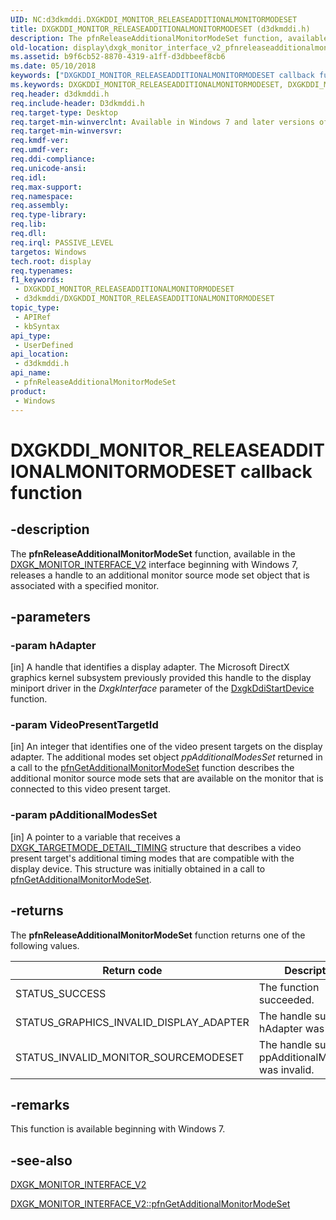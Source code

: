 ```yaml
---
UID: NC:d3dkmddi.DXGKDDI_MONITOR_RELEASEADDITIONALMONITORMODESET
title: DXGKDDI_MONITOR_RELEASEADDITIONALMONITORMODESET (d3dkmddi.h)
description: The pfnReleaseAdditionalMonitorModeSet function, available in the DXGK_MONITOR_INTERFACE_V2 interface beginning with Windows 7, releases a handle to an additional monitor source mode set object that is associated with a specified monitor.
old-location: display\dxgk_monitor_interface_v2_pfnreleaseadditionalmonitormodeset.htm
ms.assetid: b9f6cb52-8870-4319-a1ff-d3dbbeef8cb6
ms.date: 05/10/2018
keywords: ["DXGKDDI_MONITOR_RELEASEADDITIONALMONITORMODESET callback function"]
ms.keywords: DXGKDDI_MONITOR_RELEASEADDITIONALMONITORMODESET, DXGKDDI_MONITOR_RELEASEADDITIONALMONITORMODESET callback, VidPnFunctions_7b298754-19ed-420f-88f9-2910c3f5968a.xml, d3dkmddi/pfnReleaseAdditionalMonitorModeSet, display.dxgk_monitor_interface_v2_pfnreleaseadditionalmonitormodeset, pfnReleaseAdditionalMonitorModeSet, pfnReleaseAdditionalMonitorModeSet callback function [Display Devices]
req.header: d3dkmddi.h
req.include-header: D3dkmddi.h
req.target-type: Desktop
req.target-min-winverclnt: Available in Windows 7 and later versions of the Windows operating systems.
req.target-min-winversvr: 
req.kmdf-ver: 
req.umdf-ver: 
req.ddi-compliance: 
req.unicode-ansi: 
req.idl: 
req.max-support: 
req.namespace: 
req.assembly: 
req.type-library: 
req.lib: 
req.dll: 
req.irql: PASSIVE_LEVEL
targetos: Windows
tech.root: display
req.typenames: 
f1_keywords:
 - DXGKDDI_MONITOR_RELEASEADDITIONALMONITORMODESET
 - d3dkmddi/DXGKDDI_MONITOR_RELEASEADDITIONALMONITORMODESET
topic_type:
 - APIRef
 - kbSyntax
api_type:
 - UserDefined
api_location:
 - d3dkmddi.h
api_name:
 - pfnReleaseAdditionalMonitorModeSet
product:
 - Windows
---
```


# DXGKDDI_MONITOR_RELEASEADDITIONALMONITORMODESET callback function


## -description

The <b>pfnReleaseAdditionalMonitorModeSet</b> function, available in the <a href="https://docs.microsoft.com/windows-hardware/drivers/ddi/d3dkmddi/ns-d3dkmddi-_dxgk_monitor_interface_v2">DXGK_MONITOR_INTERFACE_V2</a> interface beginning with Windows 7, releases a handle to an additional monitor source mode set object that is associated with a specified monitor.

## -parameters

### -param hAdapter

[in] A handle that identifies a display adapter. The Microsoft DirectX graphics kernel subsystem previously provided this handle to the display miniport driver in the <i>DxgkInterface</i> parameter of the <a href="https://docs.microsoft.com/windows-hardware/drivers/ddi/dispmprt/nc-dispmprt-dxgkddi_start_device">DxgkDdiStartDevice</a> function.

### -param VideoPresentTargetId

[in] An integer that identifies one of the video present targets on the display adapter. The additional modes set object <i>ppAdditionalModesSet</i> returned in a call to the <a href="https://docs.microsoft.com/windows-hardware/drivers/ddi/d3dkmddi/nc-d3dkmddi-dxgkddi_monitor_getadditionalmonitormodeset">pfnGetAdditionalMonitorModeSet</a> function describes the additional monitor source mode sets that are available on the monitor that is connected to this video present target.

### -param pAdditionalModesSet

[in] A pointer to a variable that receives a <a href="https://docs.microsoft.com/windows-hardware/drivers/ddi/d3dkmdt/ns-d3dkmdt-_dxgk_targetmode_detail_timing">DXGK_TARGETMODE_DETAIL_TIMING</a> structure that describes a video present target's additional timing modes that are compatible with the display device. This structure was initially obtained in a call to <a href="https://docs.microsoft.com/windows-hardware/drivers/ddi/d3dkmddi/nc-d3dkmddi-dxgkddi_monitor_getadditionalmonitormodeset">pfnGetAdditionalMonitorModeSet</a>.

## -returns

The <b>pfnReleaseAdditionalMonitorModeSet</b> function returns one of the following values.

|Return code|Description|
|--- |--- |
|STATUS_SUCCESS|The function succeeded.|
|STATUS_GRAPHICS_INVALID_DISPLAY_ADAPTER|The handle supplied in hAdapter was invalid.|
|STATUS_INVALID_MONITOR_SOURCEMODESET|The handle supplied in ppAdditionalModesSet was invalid.|

## -remarks

This function is available beginning with Windows 7.

## -see-also

<a href="https://docs.microsoft.com/windows-hardware/drivers/ddi/d3dkmddi/ns-d3dkmddi-_dxgk_monitor_interface_v2">DXGK_MONITOR_INTERFACE_V2</a>



<a href="https://docs.microsoft.com/windows-hardware/drivers/ddi/d3dkmddi/nc-d3dkmddi-dxgkddi_monitor_getadditionalmonitormodeset">DXGK_MONITOR_INTERFACE_V2::pfnGetAdditionalMonitorModeSet</a>


